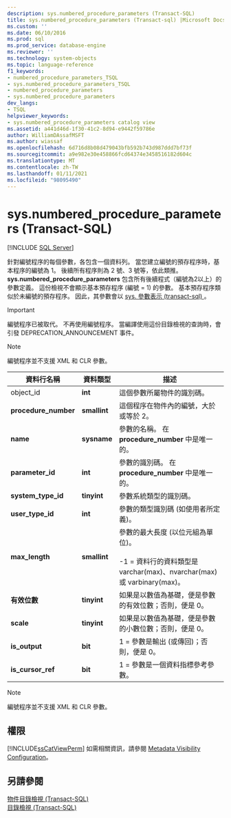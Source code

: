 ```yaml
---
description: sys.numbered_procedure_parameters (Transact-SQL)
title: sys.numbered_procedure_parameters (Transact-sql) |Microsoft Docs
ms.custom: ''
ms.date: 06/10/2016
ms.prod: sql
ms.prod_service: database-engine
ms.reviewer: ''
ms.technology: system-objects
ms.topic: language-reference
f1_keywords:
- numbered_procedure_parameters_TSQL
- sys.numbered_procedure_parameters_TSQL
- numbered_procedure_parameters
- sys.numbered_procedure_parameters
dev_langs:
- TSQL
helpviewer_keywords:
- sys.numbered_procedure_parameters catalog view
ms.assetid: a441d46d-1f30-41c2-8d94-e9442f59786e
author: WilliamDAssafMSFT
ms.author: wiassaf
ms.openlocfilehash: 6d716d8b08d479043bfb592b743d987ddd7bf73f
ms.sourcegitcommit: a9e982e30e458866fcd64374e3458516182d604c
ms.translationtype: MT
ms.contentlocale: zh-TW
ms.lasthandoff: 01/11/2021
ms.locfileid: "98095490"
---
```

# <a name="sysnumbered_procedure_parameters-transact-sql"></a>sys.numbered_procedure_parameters (Transact-SQL)
[!INCLUDE [SQL Server](../../includes/applies-to-version/sqlserver.md)]

  針對編號程序的每個參數，各包含一個資料列。 當您建立編號的預存程序時，基本程序的編號為 1。 後續所有程序則為 2 號、3 號等，依此類推。 **sys.numbered_procedure_parameters** 包含所有後續程式（編號為2以上）的參數定義。 這份檢視不會顯示基本預存程序 (編號 = 1) 的參數。 基本預存程序類似於未編號的預存程序。 因此，其參數會以 [sys. 參數表示 (transact-sql) ](../../relational-databases/system-catalog-views/sys-parameters-transact-sql.md)。  
  
> [!IMPORTANT]  
>  編號程序已被取代。 不再使用編號程序。 當編譯使用這份目錄檢視的查詢時，會引發 DEPRECATION_ANNOUNCEMENT 事件。  
  
> [!NOTE]  
>  編號程序並不支援 XML 和 CLR 參數。  
  
|資料行名稱|資料類型|描述|  
|-----------------|---------------|-----------------|  
|object_id|**int**|這個參數所屬物件的識別碼。|  
|**procedure_number**|**smallint**|這個程序在物件內的編號，大於或等於 2。|  
|**name**|**sysname**|參數的名稱。 在 **procedure_number** 中是唯一的。|  
|**parameter_id**|**int**|參數的識別碼。 在 **procedure_number** 中是唯一的。|  
|**system_type_id**|**tinyint**|參數系統類型的識別碼。|  
|**user_type_id**|**int**|參數的類型識別碼 (如使用者所定義)。|  
|**max_length**|**smallint**|參數的最大長度 (以位元組為單位)。<br /><br /> -1 = 資料行的資料類型是 varchar(max)、nvarchar(max) 或 varbinary(max)。|  
|**有效位數**|**tinyint**|如果是以數值為基礎，便是參數的有效位數；否則，便是 0。|  
|**scale**|**tinyint**|如果是以數值為基礎，便是參數的小數位數；否則，便是 0。|  
|**is_output**|**bit**|1 = 參數是輸出 (或傳回)；否則，便是 0。|  
|**is_cursor_ref**|**bit**|1 = 參數是一個資料指標參考參數。|  
  
> [!NOTE]  
>  編號程序並不支援 XML 和 CLR 參數。  
  
## <a name="permissions"></a>權限  
 [!INCLUDE[ssCatViewPerm](../../includes/sscatviewperm-md.md)] 如需相關資訊，請參閱 [Metadata Visibility Configuration](../../relational-databases/security/metadata-visibility-configuration.md)。  
  
## <a name="see-also"></a>另請參閱  
 [物件目錄檢視 &#40;Transact-SQL&#41;](../../relational-databases/system-catalog-views/object-catalog-views-transact-sql.md)   
 [目錄檢視 &#40;Transact-SQL&#41;](../../relational-databases/system-catalog-views/catalog-views-transact-sql.md)  
  
  
